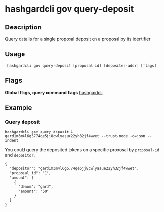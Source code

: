 # hashgardcli gov query-deposit

## Description

Query details for a single proposal deposit on a proposal by its identifier

## Usage

```shell
 hashgardcli gov query-deposit [proposal-id] [depositer-addr] [flags]
```

## Flags

**Global flags, query command flags** [hashgardcli](../README.md)

## Example

### Query deposit

```shell
hashgardcli gov query-deposit 1 gard1m3m4l6g5774qe5jj8cwlyasue22yh32jf4wwet --trust-node -o=json --indent
```

You could query the deposited tokens on a specific proposal by `proposal-id` and `depositor`.

```txt
{
  "depositor": "gard1m3m4l6g5774qe5jj8cwlyasue22yh32jf4wwet",
  "proposal_id": "1",
  "amount": [
    {
      "denom": "gard",
      "amount": "50"
    }
  ]
}
```
